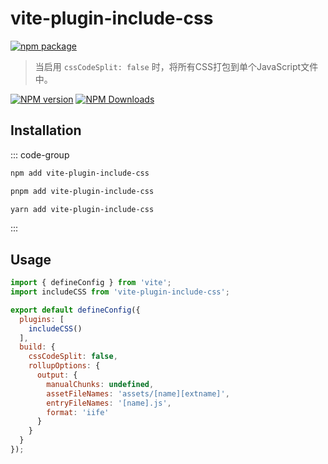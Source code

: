 # vite-plugin-include-css

[![npm package](https://nodei.co/npm/vite-plugin-include-css.png?downloads=true&downloadRank=true&stars=true)](https://www.npmjs.com/package/vite-plugin-include-css)

> 当启用 `cssCodeSplit: false` 时，将所有CSS打包到单个JavaScript文件中。

[![NPM version](https://img.shields.io/npm/v/vite-plugin-include-css.svg?style=flat)](https://npmjs.org/package/vite-plugin-include-css)
[![NPM Downloads](https://img.shields.io/npm/dm/vite-plugin-include-css.svg?style=flat)](https://npmjs.org/package/vite-plugin-include-css)

## Installation

::: code-group

```bash [npm]
npm add vite-plugin-include-css
```
```bash [pnpm]
pnpm add vite-plugin-include-css
```
```bash [yarn]
yarn add vite-plugin-include-css
```

:::

## Usage

```js
import { defineConfig } from 'vite';
import includeCSS from 'vite-plugin-include-css';

export default defineConfig({
  plugins: [
    includeCSS()
  ],
  build: {
    cssCodeSplit: false,
    rollupOptions: {
      output: {
        manualChunks: undefined,
        assetFileNames: 'assets/[name][extname]',
        entryFileNames: '[name].js',
        format: 'iife'
      }
    }
  }
});
```
